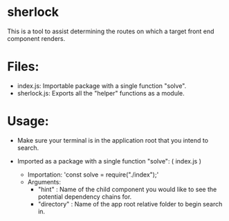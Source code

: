 # sherlock

This is a tool to assist determining the routes on which a target front end component renders.

# Files:

- index.js: Importable package with a single function "solve".
  <!-- - runner.js: Runnable command line tool. -->
- sherlock.js: Exports all the "helper" functions as a module.

# Usage:

- Make sure your terminal is in the application root that you intend to search.
  <!-- - Sherlock can be used two different ways: -->
- Imported as a package with a single function "solve": ( index.js )

  - Importation: 'const solve = require("./index");'
  - Arguments:
    - "hint" <String>: Name of the child component you would like to see the potential dependency chains for.
    - "directory" <String>: Name of the app root relative folder to begin search in.
      <!-- - Used as a command line tool that will write the JSON results of the function "solve" to a folder. -->
        <!-- - NOTE: Make sure the current terminal instance is in the root of the application folder. -->
        <!-- - Run: 'node path_to/runner.js <hint> <directory>' -->
        <!-- - Arguments: -->
